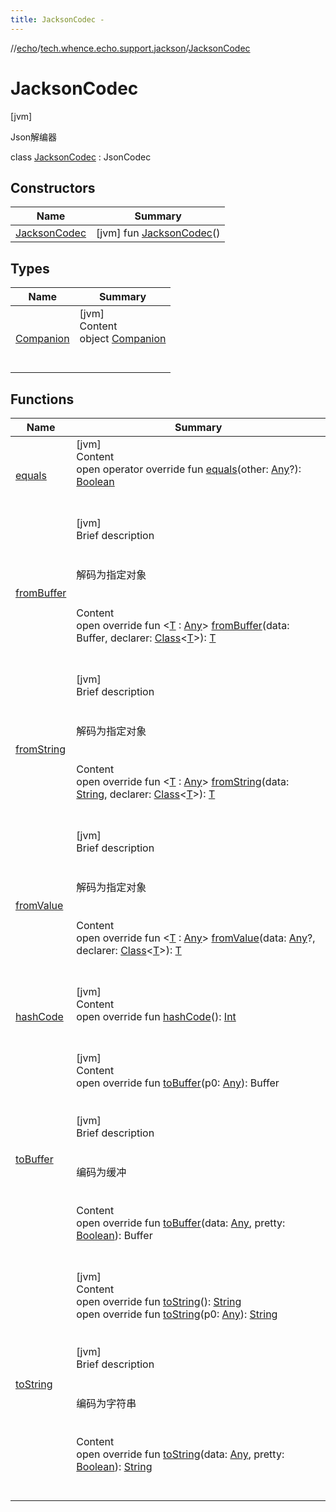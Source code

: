 ```yaml
---
title: JacksonCodec -
---
```

//[echo](../../index.md)/[tech.whence.echo.support.jackson](../index.md)/[JacksonCodec](index.md)



# JacksonCodec  
 [jvm] 

Json解编器

class [JacksonCodec](index.md) : JsonCodec   


## Constructors  
  
|  Name|  Summary| 
|---|---|
| [JacksonCodec](-jackson-codec.md)|  [jvm] fun [JacksonCodec](-jackson-codec.md)()   <br>


## Types  
  
|  Name|  Summary| 
|---|---|
| [Companion](-companion/index.md)| [jvm]  <br>Content  <br>object [Companion](-companion/index.md)  <br><br><br>


## Functions  
  
|  Name|  Summary| 
|---|---|
| [equals](../../tech.whence.echo.webclient.response.exception/-response-unrecognized-exception/index.md#kotlin/Any/equals/#kotlin.Any?/PointingToDeclaration/)| [jvm]  <br>Content  <br>open operator override fun [equals](../../tech.whence.echo.webclient.response.exception/-response-unrecognized-exception/index.md#kotlin/Any/equals/#kotlin.Any?/PointingToDeclaration/)(other: [Any](https://kotlinlang.org/api/latest/jvm/stdlib/kotlin/-any/index.html)?): [Boolean](https://kotlinlang.org/api/latest/jvm/stdlib/kotlin/-boolean/index.html)  <br><br><br>
| [fromBuffer](from-buffer.md)| [jvm]  <br>Brief description  <br><br><br>解码为指定对象<br><br>  <br>Content  <br>open override fun <[T](from-buffer.md) : [Any](https://kotlinlang.org/api/latest/jvm/stdlib/kotlin/-any/index.html)> [fromBuffer](from-buffer.md)(data: Buffer, declarer: [Class](https://docs.oracle.com/javase/8/docs/api/java/lang/Class.html)<[T](from-buffer.md)>): [T](from-buffer.md)  <br><br><br>
| [fromString](from-string.md)| [jvm]  <br>Brief description  <br><br><br>解码为指定对象<br><br>  <br>Content  <br>open override fun <[T](from-string.md) : [Any](https://kotlinlang.org/api/latest/jvm/stdlib/kotlin/-any/index.html)> [fromString](from-string.md)(data: [String](https://kotlinlang.org/api/latest/jvm/stdlib/kotlin/-string/index.html), declarer: [Class](https://docs.oracle.com/javase/8/docs/api/java/lang/Class.html)<[T](from-string.md)>): [T](from-string.md)  <br><br><br>
| [fromValue](from-value.md)| [jvm]  <br>Brief description  <br><br><br>解码为指定对象<br><br>  <br>Content  <br>open override fun <[T](from-value.md) : [Any](https://kotlinlang.org/api/latest/jvm/stdlib/kotlin/-any/index.html)> [fromValue](from-value.md)(data: [Any](https://kotlinlang.org/api/latest/jvm/stdlib/kotlin/-any/index.html)?, declarer: [Class](https://docs.oracle.com/javase/8/docs/api/java/lang/Class.html)<[T](from-value.md)>): [T](from-value.md)  <br><br><br>
| [hashCode](../../tech.whence.echo.webclient.response.exception/-response-unrecognized-exception/index.md#kotlin/Any/hashCode/#/PointingToDeclaration/)| [jvm]  <br>Content  <br>open override fun [hashCode](../../tech.whence.echo.webclient.response.exception/-response-unrecognized-exception/index.md#kotlin/Any/hashCode/#/PointingToDeclaration/)(): [Int](https://kotlinlang.org/api/latest/jvm/stdlib/kotlin/-int/index.html)  <br><br><br>
| [toBuffer](index.md#io.vertx.core.spi.json/JsonCodec/toBuffer/#kotlin.Any/PointingToDeclaration/)| [jvm]  <br>Content  <br>open override fun [toBuffer](index.md#io.vertx.core.spi.json/JsonCodec/toBuffer/#kotlin.Any/PointingToDeclaration/)(p0: [Any](https://kotlinlang.org/api/latest/jvm/stdlib/kotlin/-any/index.html)): Buffer  <br><br><br>[jvm]  <br>Brief description  <br><br><br>编码为缓冲<br><br>  <br>Content  <br>open override fun [toBuffer](to-buffer.md)(data: [Any](https://kotlinlang.org/api/latest/jvm/stdlib/kotlin/-any/index.html), pretty: [Boolean](https://kotlinlang.org/api/latest/jvm/stdlib/kotlin/-boolean/index.html)): Buffer  <br><br><br>
| [toString](../../tech.whence.echo.webclient.response.exception/-response-unrecognized-exception/index.md#kotlin/Any/toString/#/PointingToDeclaration/)| [jvm]  <br>Content  <br>open override fun [toString](../../tech.whence.echo.webclient.response.exception/-response-unrecognized-exception/index.md#kotlin/Any/toString/#/PointingToDeclaration/)(): [String](https://kotlinlang.org/api/latest/jvm/stdlib/kotlin/-string/index.html)  <br>open override fun [toString](index.md#io.vertx.core.spi.json/JsonCodec/toString/#kotlin.Any/PointingToDeclaration/)(p0: [Any](https://kotlinlang.org/api/latest/jvm/stdlib/kotlin/-any/index.html)): [String](https://kotlinlang.org/api/latest/jvm/stdlib/kotlin/-string/index.html)  <br><br><br>[jvm]  <br>Brief description  <br><br><br>编码为字符串<br><br>  <br>Content  <br>open override fun [toString](to-string.md)(data: [Any](https://kotlinlang.org/api/latest/jvm/stdlib/kotlin/-any/index.html), pretty: [Boolean](https://kotlinlang.org/api/latest/jvm/stdlib/kotlin/-boolean/index.html)): [String](https://kotlinlang.org/api/latest/jvm/stdlib/kotlin/-string/index.html)  <br><br><br>

